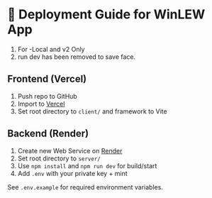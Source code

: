 # 🚀 Deployment Guide for WinLEW App

1. For -Local and v2 Only
2. run dev has been removed to save face.

## Frontend (Vercel)
1. Push repo to GitHub
2. Import to [Vercel](https://vercel.com/import)
3. Set root directory to `client/` and framework to Vite

## Backend (Render)
1. Create new Web Service on [Render](https://render.com)
2. Set root directory to `server/`
3. Use `npm install` and `npm run dev` for build/start
4. Add `.env` with your private key + mint

See `.env.example` for required environment variables.
